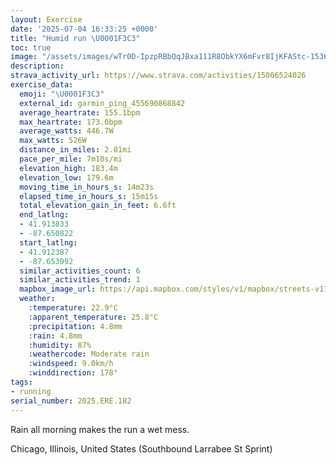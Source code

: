 ```yaml
---
layout: Exercise
date: '2025-07-04 16:33:25 +0000'
title: "Humid run \U0001F3C3"
toc: true
image: "/assets/images/wTr0D-IpzpRBbQqJBxa111R8ObkYX6mFvr8IjKFAStc-1536x2048.jpg.jpeg"
description:
strava_activity_url: https://www.strava.com/activities/15006524026
exercise_data:
  emoji: "\U0001F3C3"
  external_id: garmin_ping_455690868842
  average_heartrate: 155.1bpm
  max_heartrate: 173.0bpm
  average_watts: 446.7W
  max_watts: 526W
  distance_in_miles: 2.01mi
  pace_per_mile: 7m10s/mi
  elevation_high: 183.4m
  elevation_low: 179.6m
  moving_time_in_hours_s: 14m23s
  elapsed_time_in_hours_s: 15m15s
  total_elevation_gain_in_feet: 6.6ft
  end_latlng:
  - 41.913833
  - -87.650822
  start_latlng:
  - 41.912387
  - -87.653092
  similar_activities_count: 6
  similar_activities_trend: 1
  mapbox_image_url: https://api.mapbox.com/styles/v1/mapbox/streets-v11/static/path-5+787af2-1.0(emy~Ftw~uOq%40BQHMBi%40Aw%40FWCOGKAoFRcCEo%40%40IIMkAAs%40IUWuBCqAOkCEiCBcBCQByC%3FWCGC%3FJWDy%40A%5DEe%40%3FmACc%40CEEAs%40AUGUBaBBmCH_BLi%40%3FYCKB%5BRwAHM%3FOIMWG%5DGe%40EyABkCCw%40%40gACkB%40m%40Aw%40Rq%40JMLCtEKhA%3Fx%40GbADh%40GRDZ%40n%40Gf%40%3Fz%40IVBl%40BjAI%60CEt%40BjA%3FjAEZ%40%7CDOxAAlABDB%40LA%60ADxDB%5C%40%60AA%7C%40B%60DAx%40HdDAv%40DvAAv%40Bv%40),pin-s-s+e5b22e(-87.65323,41.91459),pin-s-f+89ae00(-87.64894000000004,41.91379999999998)/auto/800x800?access_token=pk.eyJ1Ijoiam9zaGJlY2ttYW4iLCJhIjoiY205eWR2aDd1MWZ6djJrbXc4a3M0bWZleiJ9.XiG9OWkNcZk2QzjJbxLB4A
  weather:
    :temperature: 22.9°C
    :apparent_temperature: 25.8°C
    :precipitation: 4.8mm
    :rain: 4.8mm
    :humidity: 87%
    :weathercode: Moderate rain
    :windspeed: 9.0km/h
    :winddirection: 178°
tags:
- running
serial_number: 2025.ERE.182
---
```

Rain all morning makes the run a wet mess.

Chicago, Illinois, United States (Southbound Larrabee St Sprint)
